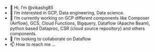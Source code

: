 - 👋 Hi, I’m @vikashg85
- 👀 I’m interested in GCP, Data engineering, Data science.
- 🌱 I’m currently working on GCP different components like Composer (Airflow), GCS, Cloud Functions, Bigquery, Dataflow (Apache Beam), python based Dataproc, CSR (cloud source repository) and others components.
- 💞️ I’m looking to collaborate on Dataflow
- 📫 How to reach me ...

<!---
vikashg85/vikashg85 is a ✨ special ✨ repository because its `README.md` (this file) appears on your GitHub profile.
You can click the Preview link to take a look at your changes.
--->
